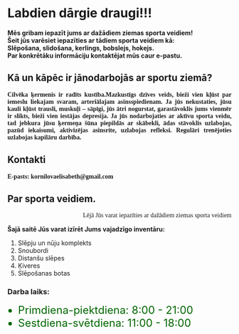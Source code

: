 <html>
  <head>
<title>Ziemas sporta veidi!</title>
</head>
<h1>Labdien dārgie draugi!!!</h1>
<b>Mēs gribam iepazīt jums ar dažādiem ziemas sporta veidiem!<br>Šeit jūs varēsiet iepazīties ar tādiem sporta veidiem kā:<br>Slēpošana, slidošana, kerlings, bobslejs, hokejs.<br>Par konkrētāku informāciju kontaktējat mūs caur e-pastu.</b>
<h2>Kā un kāpēc ir jānodarbojās ar sportu ziemā?</h2>
<p align="justify"><font face="Times New Roman"><b>Cilvēka ķermenis ir radīts kustība.Mazkustīgs dzīves veids, bieži vien kļūst par iemeslu liekajam svaram, arteriālajam asinsspiedienam. Ja jūs nekustaties, jūsu kauli kļūst trausli, muskuļi – sāpīgi, jūs ātri nogurstat, garastāvoklis jums vienmēr ir slikts, bieži vien iestājas depresija. Ja jūs nodarbojaties ar aktīvu sporta veidu, tad jebkura jūsu ķermeņa šūna piepildās ar skābekli, ādas stāvoklis uzlabojas, pazūd iekaisumi, aktivizējas asinsrite, uzlabojas refleksi. Regulāri trenējoties uzlabojas kapilāru darbība.</b></font></p>
<h2><font>Kontakti</font></h2>
<p><font face="Times New Roman"><b>E-pasts: kornilovaelisabeth@gmail.com</b></font></p>
<h2><font>Par sporta veidiem.</font></h2>
<p align="right"><font face="Times New Roman">Lējā Jūs varat iepazīties ar dažādiem ziemas sporta veidiem</font></p>

<p><b>Šajā saitē Jūs varat izīrēt Jums vajadzīgo inventāru:</b></p>
<ol>
<li>Slēpju un nūju komplekts</li>
<li>Snoubordi</li>
<li>Distanšu slēpes</li>
<li>Ķiveres</li>
<li>Slēpošanas botas</li>
</ol>

<h3><font>Darba laiks:</font></h3>
<ul><font size="5" color="#006600">
<li>Primdiena-piektdiena: 8:00 - 21:00</li>
<li>Sestdiena-svētdiena: 11:00 - 18:00</li>
</font>
</ul>
</html>
